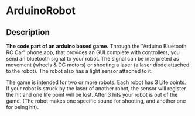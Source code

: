 # ArduinoRobot

## Description

__The code part of an arduino based game.__ Through the "Arduino Bluetooth RC Car" phone app, that provides an GUI complete with controllers, you send an bluetooth signal to your robot.
The signal can be interpreted as movement (wheels & DC motors) or shooting a laser (a laser diode attached to the robot). The robot also has a light sensor attached to it.

The game is intended for two or more robots. Each robot has 3 Life points. If your robot is struck by the laser of another robot, the sensor will register the hit and one life point will be lost.
After 3 hits your robot is out of the game. (The robot makes one specific sound for shooting, and another one for being hit).
